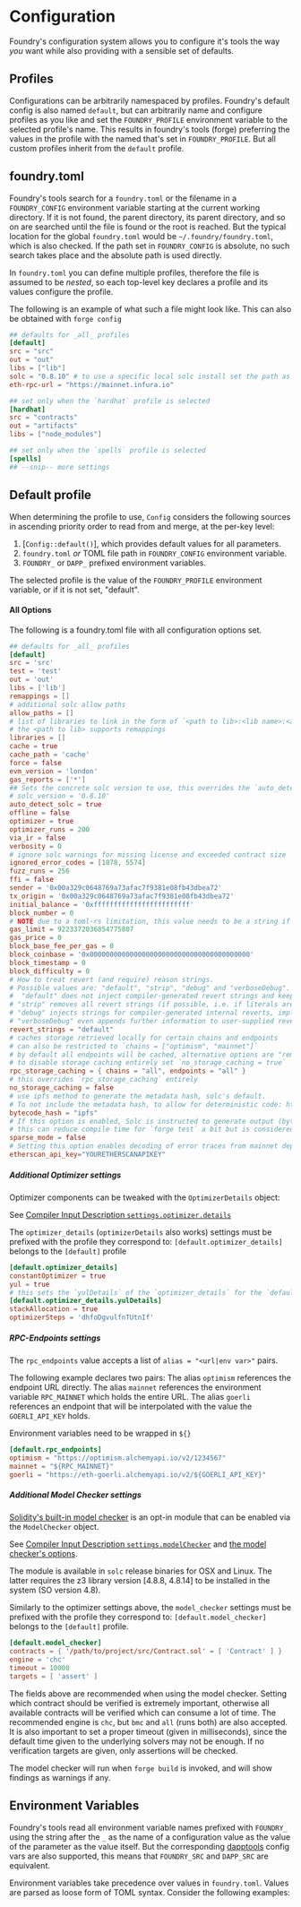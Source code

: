 # Configuration

Foundry's configuration system allows you to configure it's tools the way _you_ want while also providing with a
sensible set of defaults.

## Profiles

Configurations can be arbitrarily namespaced by profiles. Foundry's default config is also named `default`, but can
arbitrarily name and configure profiles as you like and set the `FOUNDRY_PROFILE` environment variable to the selected
profile's name. This results in foundry's tools (forge) preferring the values in the profile with the named that's set
in `FOUNDRY_PROFILE`. But all custom profiles inherit from the `default` profile.

## foundry.toml

Foundry's tools search for a `foundry.toml`  or the filename in a `FOUNDRY_CONFIG` environment variable starting at the
current working directory. If it is not found, the parent directory, its parent directory, and so on are searched until
the file is found or the root is reached. But the typical location for the global `foundry.toml` would
be `~/.foundry/foundry.toml`, which is also checked. If the path set in `FOUNDRY_CONFIG` is absolute, no such search
takes place and the absolute path is used directly.

In `foundry.toml` you can define multiple profiles, therefore the file is assumed to be _nested_, so each top-level key
declares a profile and its values configure the profile.

The following is an example of what such a file might look like. This can also be obtained with `forge config`

```toml
## defaults for _all_ profiles
[default]
src = "src"
out = "out"
libs = ["lib"]
solc = "0.8.10" # to use a specific local solc install set the path as `solc = "<path to solc>/solc"`
eth-rpc-url = "https://mainnet.infura.io"

## set only when the `hardhat` profile is selected
[hardhat]
src = "contracts"
out = "artifacts"
libs = ["node_modules"]

## set only when the `spells` profile is selected
[spells]
## --snip-- more settings
```

## Default profile

When determining the profile to use, `Config` considers the following sources in ascending priority order to read from
and merge, at the per-key level:

1. [`Config::default()`], which provides default values for all parameters.
2. `foundry.toml` _or_ TOML file path in `FOUNDRY_CONFIG` environment variable.
3. `FOUNDRY_` or `DAPP_` prefixed environment variables.

The selected profile is the value of the `FOUNDRY_PROFILE` environment variable, or if it is not set, "default".

#### All Options

The following is a foundry.toml file with all configuration options set.

```toml
## defaults for _all_ profiles
[default]
src = 'src'
test = 'test'
out = 'out'
libs = ['lib']
remappings = []
# additional solc allow paths
allow_paths = []
# list of libraries to link in the form of `<path to lib>:<lib name>:<address>`: `"src/MyLib.sol:MyLib:0x8De6DDbCd5053d32292AAA0D2105A32d108484a6"`
# the <path to lib> supports remappings 
libraries = []
cache = true
cache_path = 'cache'
force = false
evm_version = 'london'
gas_reports = ['*']
## Sets the concrete solc version to use, this overrides the `auto_detect_solc` value
# solc_version = '0.8.10'
auto_detect_solc = true
offline = false
optimizer = true
optimizer_runs = 200
via_ir = false
verbosity = 0
# ignore solc warnings for missing license and exceeded contract size
ignored_error_codes = [1878, 5574]
fuzz_runs = 256
ffi = false
sender = '0x00a329c0648769a73afac7f9381e08fb43dbea72'
tx_origin = '0x00a329c0648769a73afac7f9381e08fb43dbea72'
initial_balance = '0xffffffffffffffffffffffff'
block_number = 0
# NOTE due to a toml-rs limitation, this value needs to be a string if the desired gas limit exceeds `i64::MAX` (9223372036854775807)
gas_limit = 9223372036854775807
gas_price = 0
block_base_fee_per_gas = 0
block_coinbase = '0x0000000000000000000000000000000000000000'
block_timestamp = 0
block_difficulty = 0
# How to treat revert (and require) reason strings.
# Possible values are: "default", "strip", "debug" and "verboseDebug".
#  "default" does not inject compiler-generated revert strings and keeps user-supplied ones.
# "strip" removes all revert strings (if possible, i.e. if literals are used) keeping side-effects
# "debug" injects strings for compiler-generated internal reverts, implemented for ABI encoders V1 and V2 for now.
# "verboseDebug" even appends further information to user-supplied revert strings (not yet implemented)
revert_strings = "default"
# caches storage retrieved locally for certain chains and endpoints
# can also be restricted to `chains = ["optimism", "mainnet"]`
# by default all endpoints will be cached, alternative options are "remote" for only caching non localhost endpoints and "<regex>"
# to disable storage caching entirely set `no_storage_caching = true`
rpc_storage_caching = { chains = "all", endpoints = "all" }
# this overrides `rpc_storage_caching` entirely
no_storage_caching = false
# use ipfs method to generate the metadata hash, solc's default.
# To not include the metadata hash, to allow for deterministic code: https://docs.soliditylang.org/en/latest/metadata.html, use "none"
bytecode_hash = "ipfs"
# If this option is enabled, Solc is instructed to generate output (bytecode) only for the required contracts
# this can reduce compile time for `forge test` a bit but is considered experimental at this point.
sparse_mode = false
# Setting this option enables decoding of error traces from mainnet deployed / verfied contracts via etherscan
etherscan_api_key="YOURETHERSCANAPIKEY"
```

##### Additional Optimizer settings

Optimizer components can be tweaked with the `OptimizerDetails` object:

See [Compiler Input Description `settings.optimizer.details`](https://docs.soliditylang.org/en/latest/using-the-compiler.html#compiler-input-and-output-json-description)

The `optimizer_details` (`optimizerDetails` also works) settings must be prefixed with the profile they correspond
to: `[default.optimizer_details]`
belongs to the `[default]` profile

```toml
[default.optimizer_details]
constantOptimizer = true
yul = true
# this sets the `yulDetails` of the `optimizer_details` for the `default` profile
[default.optimizer_details.yulDetails]
stackAllocation = true
optimizerSteps = 'dhfoDgvulfnTUtnIf'
```

##### RPC-Endpoints settings

The `rpc_endpoints` value accepts a list of `alias = "<url|env var>"` pairs.

The following example declares two pairs:
The alias `optimism` references the endpoint URL directly.
The alias `mainnet` references the environment variable `RPC_MAINNET` which holds the entire URL.
The alias `goerli` references an endpoint that will be interpolated with the value the `GOERLI_API_KEY` holds.

Environment variables need to be wrapped in `${}`

```toml
[default.rpc_endpoints]
optimism = "https://optimism.alchemyapi.io/v2/1234567"
mainnet = "${RPC_MAINNET}"
goerli = "https://eth-goerli.alchemyapi.io/v2/${GOERLI_API_KEY}"
```

##### Additional Model Checker settings

[Solidity's built-in model checker](https://docs.soliditylang.org/en/latest/smtchecker.html#tutorial)
is an opt-in module that can be enabled via the `ModelChecker` object.

See [Compiler Input Description `settings.modelChecker`](https://docs.soliditylang.org/en/latest/using-the-compiler.html#compiler-input-and-output-json-description)
and [the model checker's options](https://docs.soliditylang.org/en/latest/smtchecker.html#smtchecker-options-and-tuning).

The module is available in `solc` release binaries for OSX and Linux.
The latter requires the z3 library version [4.8.8, 4.8.14] to be installed
in the system (SO version 4.8).

Similarly to the optimizer settings above, the `model_checker` settings must be
prefixed with the profile they correspond to: `[default.model_checker]` belongs
to the `[default]` profile.

```toml
[default.model_checker]
contracts = { '/path/to/project/src/Contract.sol' = [ 'Contract' ] }
engine = 'chc'
timeout = 10000
targets = [ 'assert' ]
```

The fields above are recommended when using the model checker.
Setting which contract should be verified is extremely important, otherwise all
available contracts will be verified which can consume a lot of time.
The recommended engine is `chc`, but `bmc` and `all` (runs both) are also
accepted.
It is also important to set a proper timeout (given in milliseconds), since the
default time given to the underlying solvers may not be enough.
If no verification targets are given, only assertions will be checked.

The model checker will run when `forge build` is invoked, and will show
findings as warnings if any.

## Environment Variables

Foundry's tools read all environment variable names prefixed with `FOUNDRY_` using the string after the `_` as the name
of a configuration value as the value of the parameter as the value itself. But the
corresponding [dapptools](https://github.com/dapphub/dapptools/tree/master/src/dapp#configuration) config vars are also
supported, this means that `FOUNDRY_SRC` and `DAPP_SRC` are equivalent.

Environment variables take precedence over values in `foundry.toml`. Values are parsed as loose form of TOML syntax.
Consider the following examples:
